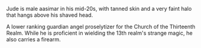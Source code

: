 Jude is male aasimar in his mid-20s, with tanned skin and a very faint halo that hangs above his shaved head.

A lower ranking guardian angel proselytizer for the Church of the Thirteenth Realm. While he is proficient in wielding the 13th realm's strange magic, he also carries a firearm.
